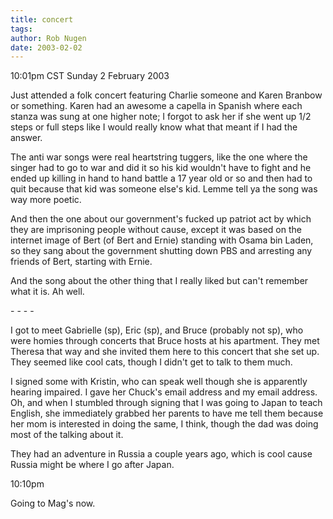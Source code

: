 ```yaml
---
title: concert
tags: 
author: Rob Nugen
date: 2003-02-02
---
```


<p class=date>10:01pm CST Sunday 2 February 2003</p>

<p>Just attended a folk concert featuring Charlie someone and Karen
Branbow or something.  Karen had an awesome a capella in Spanish where
each stanza was sung at one higher note; I forgot to ask her if she
went up 1/2 steps or full steps like I would really know what that
meant if I had the answer.</p>

<p>The anti war songs were real heartstring tuggers, like the one
where the singer had to go to war and did it so his kid wouldn't have
to fight and he ended up killing in hand to hand battle a 17 year old
or so and then had to quit because that kid was someone else's kid.
Lemme tell ya the song was way more poetic.</p>

<p>And then the one about our government's fucked up patriot act by
which they are imprisoning people without cause, except it was based
on the internet image of Bert (of Bert and Ernie) standing with Osama
bin Laden, so they sang about the government shutting down PBS and
arresting any friends of Bert, starting with Ernie.</p>

<p>And the song about the other thing that I really liked but can't
remember what it is.  Ah well.</p>

<p>- - - -</p>

<p>I got to meet Gabrielle (sp), Eric (sp), and Bruce (probably not
sp), who were homies through concerts that Bruce hosts at his
apartment.  They met Theresa that way and she invited them here to
this concert that she set up.  They seemed like cool cats, though I
didn't get to talk to them much.</p>

<p>I signed some with Kristin, who can speak well though she is
apparently hearing impaired.  I gave her Chuck's email address and my
email address.  Oh, and when I stumbled through signing that I was
going to Japan to teach English, she immediately grabbed her parents
to have me tell them because her mom is interested in doing the same,
I think, though the dad was doing most of the talking about it.</p>

<p>They had an adventure in Russia a couple years ago, which is cool
cause Russia might be where I go after Japan.</p>

<p class=date>10:10pm</p>

<p>Going to Mag's now.</p>
